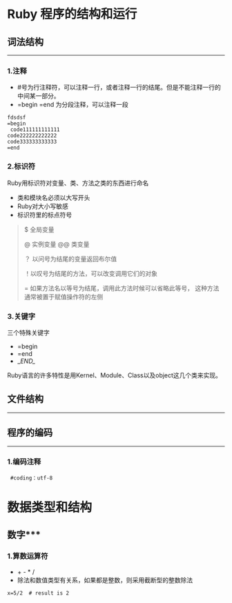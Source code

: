 # Ruby 程序的结构和运行

## 词法结构
***
### 1.注释
- #号为行注释符，可以注释一行，或者注释一行的结尾。但是不能注释一行的中间某一部分。
- =begin =end 为分段注释，可以注释一段




```
fdsdsf
=begin
 code111111111111
code222222222222
code333333333333
=end
```


### 2.标识符
Ruby用标识符对变量、类、方法之类的东西进行命名
* 类和模块名必须以大写开头
* Ruby对大小写敏感
* 标识符里的标点符号

> $ 全局变量
>
> @ 实例变量    @@ 类变量
>
> ？ 以问号为结尾的变量返回布尔值
>
> ！以叹号为结尾的方法，可以改变调用它们的对象
>
> = 如果方法名以等号为结尾，调用此方法时候可以省略此等号， 这种方法通常被置于赋值操作符的左侧

### 3.关键字
三个特殊关键字
* =begin
* =end
* \__END\__

Ruby语言的许多特性是用Kernel、Module、Class以及object这几个类来实现。

## 文件结构
***
## 程序的编码
***
### 1.编码注释
```
 #coding：utf-8
```


# 数据类型和结构
## 数字***
### 1.算数运算符
* \+ \- \* /
* 除法和数值类型有关系，如果都是整数，则采用截断型的整数除法

```
x=5/2  # result is 2
```
